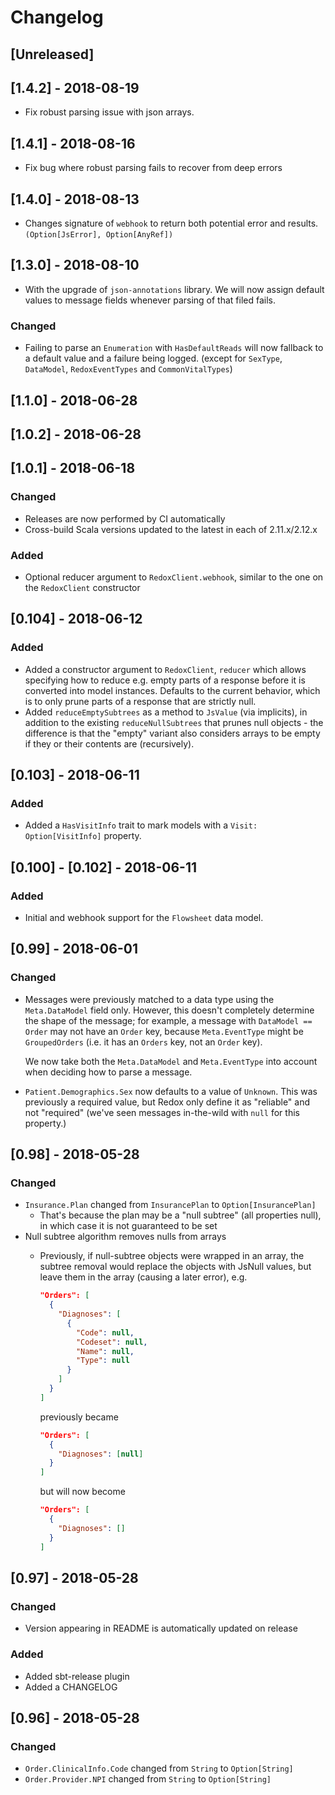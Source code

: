# Changelog

## [Unreleased]

## [1.4.2] - 2018-08-19

- Fix robust parsing issue with json arrays.

## [1.4.1] - 2018-08-16

- Fix bug where robust parsing fails to recover from deep errors

## [1.4.0] - 2018-08-13

- Changes signature of `webhook` to return both potential error and results. `(Option[JsError], Option[AnyRef])`

## [1.3.0] - 2018-08-10

- With the upgrade of `json-annotations` library. We will now assign default values to message fields
whenever parsing of that filed fails.

### Changed

- Failing to parse an `Enumeration` with `HasDefaultReads` will now fallback to a default value
and a failure being logged. (except for `SexType`, `DataModel`, `RedoxEventTypes` and `CommonVitalTypes`)

## [1.1.0] - 2018-06-28

## [1.0.2] - 2018-06-28

## [1.0.1] - 2018-06-18

### Changed

- Releases are now performed by CI automatically
- Cross-build Scala versions updated to the latest in each of 2.11.x/2.12.x

### Added

- Optional reducer argument to `RedoxClient.webhook`, similar to the one on the `RedoxClient` constructor

## [0.104] - 2018-06-12

### Added

- Added a constructor argument to `RedoxClient`, `reducer` which allows specifying how to reduce e.g. empty
  parts of a response before it is converted into model instances. Defaults to the current behavior, which is
  to only prune parts of a response that are strictly null.
- Added `reduceEmptySubtrees` as a method to `JsValue` (via implicits), in addition to the existing
  `reduceNullSubtrees` that prunes null objects - the difference is that the "empty" variant also considers
  arrays to be empty if they or their contents are (recursively).

## [0.103] - 2018-06-11

### Added

- Added a `HasVisitInfo` trait to mark models with a `Visit: Option[VisitInfo]` property.

## [0.100] - [0.102] - 2018-06-11

### Added

- Initial and webhook support for the `Flowsheet` data model.

## [0.99] - 2018-06-01

### Changed

- Messages were previously matched to a data type using the `Meta.DataModel` field only. However, this doesn't completely
  determine the shape of the message; for example, a message with `DataModel == Order` may not have an `Order` key,
  because `Meta.EventType` might be `GroupedOrders` (i.e. it has an `Orders` key, not an `Order` key).

  We now take both the `Meta.DataModel` and `Meta.EventType` into account when deciding how to parse a message.

- `Patient.Demographics.Sex` now defaults to a value of `Unknown`. This was previously a required value, but Redox only
  define it as "reliable" and not "required" (we've seen messages in-the-wild with `null` for this property.)

## [0.98] - 2018-05-28

### Changed

- `Insurance.Plan` changed from `InsurancePlan` to `Option[InsurancePlan]`
  - That's because the plan may be a "null subtree" (all properties null), in which case it is not guaranteed to be set
- Null subtree algorithm removes nulls from arrays
  - Previously, if null-subtree objects were wrapped in an array, the subtree removal would replace the objects with JsNull
    values, but leave them in the array (causing a later error), e.g.

    ```json
    "Orders": [
      {
        "Diagnoses": [
          {
            "Code": null,
            "Codeset": null,
            "Name": null,
            "Type": null
          }
        ]
      }
    ]
    ```

    previously became

    ```json
    "Orders": [
      {
        "Diagnoses": [null]
      }
    ]
    ```

    but will now become

    ```json
    "Orders": [
      {
        "Diagnoses": []
      }
    ]
    ```

## [0.97] - 2018-05-28

### Changed

- Version appearing in README is automatically updated on release

### Added

- Added sbt-release plugin
- Added a CHANGELOG

## [0.96] - 2018-05-28

### Changed

- `Order.ClinicalInfo.Code` changed from `String` to `Option[String]`
- `Order.Provider.NPI` changed from `String` to `Option[String]`
